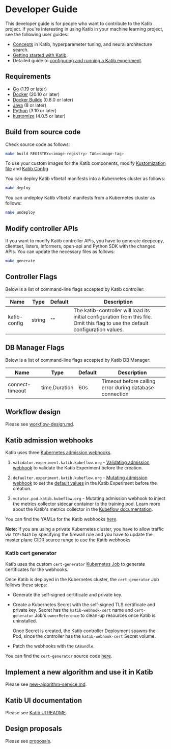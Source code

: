 # Developer Guide

This developer guide is for people who want to contribute to the Katib project.
If you're interesting in using Katib in your machine learning project,
see the following user guides:

- [Concepts](https://www.kubeflow.org/docs/components/katib/overview/)
  in Katib, hyperparameter tuning, and neural architecture search.
- [Getting started with Katib](https://kubeflow.org/docs/components/katib/hyperparameter/).
- Detailed guide to [configuring and running a Katib
  experiment](https://kubeflow.org/docs/components/katib/experiment/).

## Requirements

- [Go](https://golang.org/) (1.19 or later)
- [Docker](https://docs.docker.com/) (20.10 or later)
- [Docker Buildx](https://docs.docker.com/build/buildx/) (0.8.0 or later)
- [Java](https://docs.oracle.com/javase/8/docs/technotes/guides/install/install_overview.html) (8 or later)
- [Python](https://www.python.org/) (3.10 or later)
- [kustomize](https://kustomize.io/) (4.0.5 or later)

## Build from source code

Check source code as follows:

```bash
make build REGISTRY=<image-registry> TAG=<image-tag>
```

To use your custom images for the Katib components, modify
[Kustomization file](https://github.com/kubeflow/katib/blob/master/manifests/v1beta1/installs/katib-standalone/kustomization.yaml)
and [Katib Config](https://github.com/kubeflow/katib/blob/master/manifests/v1beta1/components/controller/katib-config.yaml)

You can deploy Katib v1beta1 manifests into a Kubernetes cluster as follows:

```bash
make deploy
```

You can undeploy Katib v1beta1 manifests from a Kubernetes cluster as follows:

```bash
make undeploy
```

## Modify controller APIs

If you want to modify Katib controller APIs, you have to
generate deepcopy, clientset, listers, informers, open-api and Python SDK with the changed APIs.
You can update the necessary files as follows:

```bash
make generate
```

## Controller Flags

Below is a list of command-line flags accepted by Katib controller:

| Name         | Type   | Default | Description                                                                                                                      |
|--------------|--------|---------|----------------------------------------------------------------------------------------------------------------------------------|
| katib-config | string | ""      | The katib-controller will load its initial configuration from this file. Omit this flag to use the default configuration values. |

## DB Manager Flags

Below is a list of command-line flags accepted by Katib DB Manager:

| Name            | Type          | Default | Description                                             |
| --------------- | ------------- | ------- | ------------------------------------------------------- |
| connect-timeout | time.Duration | 60s     | Timeout before calling error during database connection |

## Workflow design

Please see [workflow-design.md](./workflow-design.md).

## Katib admission webhooks

Katib uses three [Kubernetes admission webhooks](https://kubernetes.io/docs/reference/access-authn-authz/extensible-admission-controllers/).

1. `validator.experiment.katib.kubeflow.org` -
   [Validating admission webhook](https://kubernetes.io/docs/reference/access-authn-authz/admission-controllers/#validatingadmissionwebhook)
   to validate the Katib Experiment before the creation.

1. `defaulter.experiment.katib.kubeflow.org` -
   [Mutating admission webhook](https://kubernetes.io/docs/reference/access-authn-authz/admission-controllers/#mutatingadmissionwebhook)
   to set the [default values](../pkg/apis/controller/experiments/v1beta1/experiment_defaults.go)
   in the Katib Experiment before the creation.

1. `mutator.pod.katib.kubeflow.org` - Mutating admission webhook to inject the metrics
   collector sidecar container to the training pod. Learn more about the Katib's
   metrics collector in the
   [Kubeflow documentation](https://www.kubeflow.org/docs/components/katib/experiment/#metrics-collector).

You can find the YAMLs for the Katib webhooks
[here](../manifests/v1beta1/components/webhook/webhooks.yaml).

**Note:** If you are using a private Kubernetes cluster, you have to allow traffic
via `TCP:8443` by specifying the firewall rule and you have to update the master
plane CIDR source range to use the Katib webhooks

### Katib cert generator

Katib uses the custom `cert-generator` [Kubernetes Job](https://kubernetes.io/docs/concepts/workloads/controllers/job/)
to generate certificates for the webhooks.

Once Katib is deployed in the Kubernetes cluster, the `cert-generator` Job follows these steps:

- Generate the self-signed certificate and private key.

- Create a Kubernetes Secret with the self-signed TLS certificate and private key.
  Secret has the `katib-webhook-cert` name and `cert-generator` Job's
  `ownerReference` to clean-up resources once Katib is uninstalled.

  Once Secret is created, the Katib controller Deployment spawns the Pod,
  since the controller has the `katib-webhook-cert` Secret volume.

- Patch the webhooks with the `CABundle`.

You can find the `cert-generator` source code [here](../cmd/cert-generator/v1beta1).

## Implement a new algorithm and use it in Katib

Please see [new-algorithm-service.md](./new-algorithm-service.md).

## Katib UI documentation

Please see [Katib UI README](../pkg/ui/v1beta1).

## Design proposals

Please see [proposals](./proposals).
